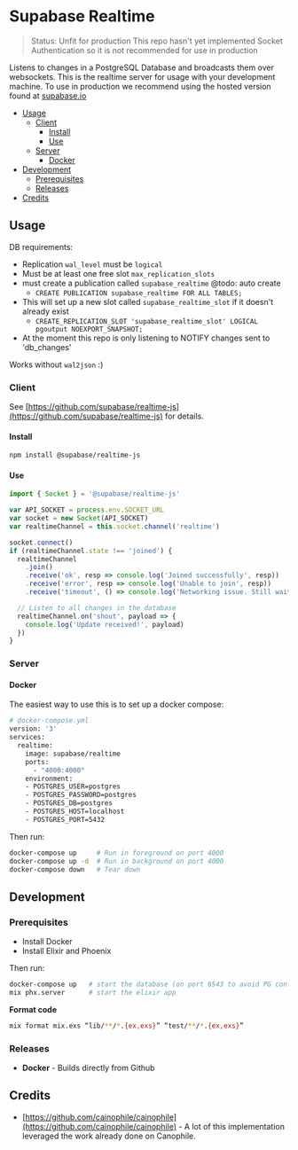 # Supabase Realtime

> Status: Unfit for production
> This repo hasn't yet implemented Socket Authentication so it is not recommended for use in production

Listens to changes in a PostgreSQL Database and broadcasts them over websockets. This is the realtime server for usage with your development machine. To use in production we recommend using the hosted version found at [supabase.io](supabase.io)


- [Usage](#usage)
  - [Client](#client)
    - [Install](#install)
    - [Use](#use)
  - [Server](#server)
    - [Docker](#docker)
- [Development](#development)
  - [Prerequisites](#prerequisites)
  - [Releases](#releases)
- [Credits](#credits)


## Usage

DB requirements:

- Replication `wal_level` must be `logical`
- Must be at least one free slot `max_replication_slots`
- must create a publication called `supabase_realtime` @todo: auto create
  - `CREATE PUBLICATION supabase_realtime FOR ALL TABLES;`
- This will set up a new slot called `supabase_realtime_slot` if it doesn't already exist
  - `CREATE_REPLICATION_SLOT 'supabase_realtime_slot' LOGICAL pgoutput NOEXPORT_SNAPSHOT;`
- At the moment this repo is only listening to NOTIFY changes sent to 'db_changes'

Works without `wal2json` :)

### Client

See [https://github.com/supabase/realtime-js](https://github.com/supabase/realtime-js) for details.

#### Install 

```sh
npm install @supabase/realtime-js
```

#### Use

```javascript
import { Socket } = '@supabase/realtime-js'

var API_SOCKET = process.env.SOCKET_URL
var socket = new Socket(API_SOCKET)
var realtimeChannel = this.socket.channel('realtime')

socket.connect()
if (realtimeChannel.state !== 'joined') {
  realtimeChannel
    .join()
    .receive('ok', resp => console.log('Joined successfully', resp))
    .receive('error', resp => console.log('Unable to join', resp))
    .receive('timeout', () => console.log('Networking issue. Still waiting...'))

  // Listen to all changes in the database
  realtimeChannel.on('shout', payload => {
    console.log('Update received!', payload)
  })
}

```


### Server

#### Docker

The easiest way to use this is to set up a docker compose:

```sh 
# docker-compose.yml
version: '3'
services:
  realtime:
    image: supabase/realtime
    ports:
      - "4000:4000"
    environment:
    - POSTGRES_USER=postgres
    - POSTGRES_PASSWORD=postgres
    - POSTGRES_DB=postgres
    - POSTGRES_HOST=localhost
    - POSTGRES_PORT=5432
```

Then run:

```sh
docker-compose up     # Run in foreground on port 4000
docker-compose up -d  # Run in background on port 4000
docker-compose down   # Tear down
```



## Development

### Prerequisites

- Install Docker
- Install Elixir and Phoenix

Then run:

```sh
docker-compose up   # start the database (on port 6543 to avoid PG conflicts)
mix phx.server      # start the elixir app
```

**Format code**

```sh
mix format mix.exs “lib/**/*.{ex,exs}” “test/**/*.{ex,exs}”
```

### Releases

- **Docker** - Builds directly from Github


## Credits

- [https://github.com/cainophile/cainophile](https://github.com/cainophile/cainophile) - A lot of this implementation leveraged the work already done on Canophile.